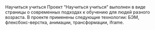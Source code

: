 Научиться учиться
Проект “Научиться учиться” выполнен в виде страницы о современных подходах к обучению для людей разного возраста.
В проекте применены следующие технологии: БЭМ, флексбокс-верстка, анимации, трансформации, iframe.
